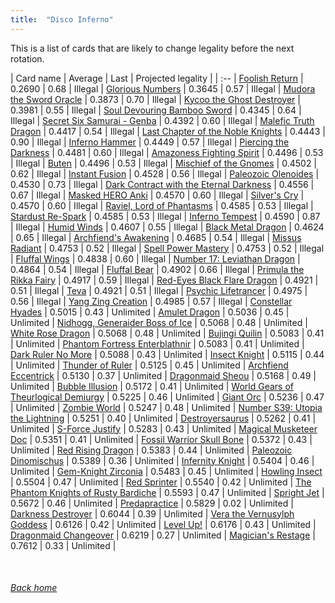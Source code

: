 ```yaml
---
title:  "Disco Inferno"
---
```


This is a list of cards that are likely to change legality before the next rotation.

| Card name | Average | Last | Projected legality |
| :-- |
[Foolish Return](https://db.ygoprodeck.com/card/?search=Foolish%20Return) | 0.2690 | 0.68 | Illegal |
[Glorious Numbers](https://db.ygoprodeck.com/card/?search=Glorious%20Numbers) | 0.3645 | 0.57 | Illegal |
[Mudora the Sword Oracle](https://db.ygoprodeck.com/card/?search=Mudora%20the%20Sword%20Oracle) | 0.3873 | 0.70 | Illegal |
[Kycoo the Ghost Destroyer](https://db.ygoprodeck.com/card/?search=Kycoo%20the%20Ghost%20Destroyer) | 0.3981 | 0.55 | Illegal |
[Soul Devouring Bamboo Sword](https://db.ygoprodeck.com/card/?search=Soul%20Devouring%20Bamboo%20Sword) | 0.4345 | 0.64 | Illegal |
[Secret Six Samurai - Genba](https://db.ygoprodeck.com/card/?search=Secret%20Six%20Samurai%20-%20Genba) | 0.4392 | 0.60 | Illegal |
[Malefic Truth Dragon](https://db.ygoprodeck.com/card/?search=Malefic%20Truth%20Dragon) | 0.4417 | 0.54 | Illegal |
[Last Chapter of the Noble Knights](https://db.ygoprodeck.com/card/?search=Last%20Chapter%20of%20the%20Noble%20Knights) | 0.4443 | 0.90 | Illegal |
[Inferno Hammer](https://db.ygoprodeck.com/card/?search=Inferno%20Hammer) | 0.4449 | 0.57 | Illegal |
[Piercing the Darkness](https://db.ygoprodeck.com/card/?search=Piercing%20the%20Darkness) | 0.4481 | 0.60 | Illegal |
[Amazoness Fighting Spirit](https://db.ygoprodeck.com/card/?search=Amazoness%20Fighting%20Spirit) | 0.4496 | 0.53 | Illegal |
[Buten](https://db.ygoprodeck.com/card/?search=Buten) | 0.4496 | 0.53 | Illegal |
[Mischief of the Gnomes](https://db.ygoprodeck.com/card/?search=Mischief%20of%20the%20Gnomes) | 0.4502 | 0.62 | Illegal |
[Instant Fusion](https://db.ygoprodeck.com/card/?search=Instant%20Fusion) | 0.4528 | 0.56 | Illegal |
[Paleozoic Olenoides](https://db.ygoprodeck.com/card/?search=Paleozoic%20Olenoides) | 0.4530 | 0.73 | Illegal |
[Dark Contract with the Eternal Darkness](https://db.ygoprodeck.com/card/?search=Dark%20Contract%20with%20the%20Eternal%20Darkness) | 0.4556 | 0.67 | Illegal |
[Masked HERO Anki](https://db.ygoprodeck.com/card/?search=Masked%20HERO%20Anki) | 0.4570 | 0.60 | Illegal |
[Silver's Cry](https://db.ygoprodeck.com/card/?search=Silver's%20Cry) | 0.4570 | 0.60 | Illegal |
[Raviel, Lord of Phantasms](https://db.ygoprodeck.com/card/?search=Raviel,%20Lord%20of%20Phantasms) | 0.4585 | 0.53 | Illegal |
[Stardust Re-Spark](https://db.ygoprodeck.com/card/?search=Stardust%20Re-Spark) | 0.4585 | 0.53 | Illegal |
[Inferno Tempest](https://db.ygoprodeck.com/card/?search=Inferno%20Tempest) | 0.4590 | 0.87 | Illegal |
[Humid Winds](https://db.ygoprodeck.com/card/?search=Humid%20Winds) | 0.4607 | 0.55 | Illegal |
[Black Metal Dragon](https://db.ygoprodeck.com/card/?search=Black%20Metal%20Dragon) | 0.4624 | 0.65 | Illegal |
[Archfiend's Awakening](https://db.ygoprodeck.com/card/?search=Archfiend's%20Awakening) | 0.4685 | 0.54 | Illegal |
[Missus Radiant](https://db.ygoprodeck.com/card/?search=Missus%20Radiant) | 0.4753 | 0.52 | Illegal |
[Spell Power Mastery](https://db.ygoprodeck.com/card/?search=Spell%20Power%20Mastery) | 0.4753 | 0.52 | Illegal |
[Fluffal Wings](https://db.ygoprodeck.com/card/?search=Fluffal%20Wings) | 0.4838 | 0.60 | Illegal |
[Number 17: Leviathan Dragon](https://db.ygoprodeck.com/card/?search=Number%2017:%20Leviathan%20Dragon) | 0.4864 | 0.54 | Illegal |
[Fluffal Bear](https://db.ygoprodeck.com/card/?search=Fluffal%20Bear) | 0.4902 | 0.66 | Illegal |
[Primula the Rikka Fairy](https://db.ygoprodeck.com/card/?search=Primula%20the%20Rikka%20Fairy) | 0.4917 | 0.59 | Illegal |
[Red-Eyes Black Flare Dragon](https://db.ygoprodeck.com/card/?search=Red-Eyes%20Black%20Flare%20Dragon) | 0.4921 | 0.51 | Illegal |
[Teva](https://db.ygoprodeck.com/card/?search=Teva) | 0.4921 | 0.51 | Illegal |
[Psychic Lifetrancer](https://db.ygoprodeck.com/card/?search=Psychic%20Lifetrancer) | 0.4975 | 0.56 | Illegal |
[Yang Zing Creation](https://db.ygoprodeck.com/card/?search=Yang%20Zing%20Creation) | 0.4985 | 0.57 | Illegal |
[Constellar Hyades](https://db.ygoprodeck.com/card/?search=Constellar%20Hyades) | 0.5015 | 0.43 | Unlimited |
[Amulet Dragon](https://db.ygoprodeck.com/card/?search=Amulet%20Dragon) | 0.5036 | 0.45 | Unlimited |
[Nidhogg, Generaider Boss of Ice](https://db.ygoprodeck.com/card/?search=Nidhogg,%20Generaider%20Boss%20of%20Ice) | 0.5068 | 0.48 | Unlimited |
[White Rose Dragon](https://db.ygoprodeck.com/card/?search=White%20Rose%20Dragon) | 0.5068 | 0.48 | Unlimited |
[Bujingi Quilin](https://db.ygoprodeck.com/card/?search=Bujingi%20Quilin) | 0.5083 | 0.41 | Unlimited |
[Phantom Fortress Enterblathnir](https://db.ygoprodeck.com/card/?search=Phantom%20Fortress%20Enterblathnir) | 0.5083 | 0.41 | Unlimited |
[Dark Ruler No More](https://db.ygoprodeck.com/card/?search=Dark%20Ruler%20No%20More) | 0.5088 | 0.43 | Unlimited |
[Insect Knight](https://db.ygoprodeck.com/card/?search=Insect%20Knight) | 0.5115 | 0.44 | Unlimited |
[Thunder of Ruler](https://db.ygoprodeck.com/card/?search=Thunder%20of%20Ruler) | 0.5125 | 0.45 | Unlimited |
[Archfiend Eccentrick](https://db.ygoprodeck.com/card/?search=Archfiend%20Eccentrick) | 0.5130 | 0.37 | Unlimited |
[Dragonmaid Sheou](https://db.ygoprodeck.com/card/?search=Dragonmaid%20Sheou) | 0.5168 | 0.49 | Unlimited |
[Bubble Illusion](https://db.ygoprodeck.com/card/?search=Bubble%20Illusion) | 0.5172 | 0.41 | Unlimited |
[World Gears of Theurlogical Demiurgy](https://db.ygoprodeck.com/card/?search=World%20Gears%20of%20Theurlogical%20Demiurgy) | 0.5225 | 0.46 | Unlimited |
[Giant Orc](https://db.ygoprodeck.com/card/?search=Giant%20Orc) | 0.5236 | 0.47 | Unlimited |
[Zombie World](https://db.ygoprodeck.com/card/?search=Zombie%20World) | 0.5247 | 0.48 | Unlimited |
[Number S39: Utopia the Lightning](https://db.ygoprodeck.com/card/?search=Number%20S39:%20Utopia%20the%20Lightning) | 0.5251 | 0.40 | Unlimited |
[Destroyersaurus](https://db.ygoprodeck.com/card/?search=Destroyersaurus) | 0.5262 | 0.41 | Unlimited |
[S-Force Justify](https://db.ygoprodeck.com/card/?search=S-Force%20Justify) | 0.5283 | 0.43 | Unlimited |
[Magical Musketeer Doc](https://db.ygoprodeck.com/card/?search=Magical%20Musketeer%20Doc) | 0.5351 | 0.41 | Unlimited |
[Fossil Warrior Skull Bone](https://db.ygoprodeck.com/card/?search=Fossil%20Warrior%20Skull%20Bone) | 0.5372 | 0.43 | Unlimited |
[Red Rising Dragon](https://db.ygoprodeck.com/card/?search=Red%20Rising%20Dragon) | 0.5383 | 0.44 | Unlimited |
[Paleozoic Dinomischus](https://db.ygoprodeck.com/card/?search=Paleozoic%20Dinomischus) | 0.5389 | 0.36 | Unlimited |
[Infernity Knight](https://db.ygoprodeck.com/card/?search=Infernity%20Knight) | 0.5404 | 0.46 | Unlimited |
[Gem-Knight Zirconia](https://db.ygoprodeck.com/card/?search=Gem-Knight%20Zirconia) | 0.5483 | 0.45 | Unlimited |
[Howling Insect](https://db.ygoprodeck.com/card/?search=Howling%20Insect) | 0.5504 | 0.47 | Unlimited |
[Red Sprinter](https://db.ygoprodeck.com/card/?search=Red%20Sprinter) | 0.5540 | 0.42 | Unlimited |
[The Phantom Knights of Rusty Bardiche](https://db.ygoprodeck.com/card/?search=The%20Phantom%20Knights%20of%20Rusty%20Bardiche) | 0.5593 | 0.47 | Unlimited |
[Spright Jet](https://db.ygoprodeck.com/card/?search=Spright%20Jet) | 0.5672 | 0.46 | Unlimited |
[Predapractice](https://db.ygoprodeck.com/card/?search=Predapractice) | 0.5829 | 0.02 | Unlimited |
[Darkness Destroyer](https://db.ygoprodeck.com/card/?search=Darkness%20Destroyer) | 0.6044 | 0.39 | Unlimited |
[Vera the Vernusylph Goddess](https://db.ygoprodeck.com/card/?search=Vera%20the%20Vernusylph%20Goddess) | 0.6126 | 0.42 | Unlimited |
[Level Up!](https://db.ygoprodeck.com/card/?search=Level%20Up!) | 0.6176 | 0.43 | Unlimited |
[Dragonmaid Changeover](https://db.ygoprodeck.com/card/?search=Dragonmaid%20Changeover) | 0.6219 | 0.27 | Unlimited |
[Magician's Restage](https://db.ygoprodeck.com/card/?search=Magician's%20Restage) | 0.7612 | 0.33 | Unlimited |

<br>

###### [Back home](index)